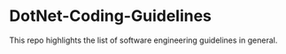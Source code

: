 # DotNet-Coding-Guidelines
This repo highlights the list of software engineering guidelines in general.
